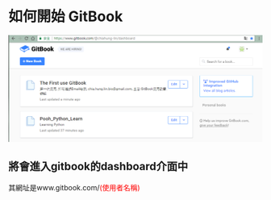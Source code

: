 # 如何開始 GitBook

![](/assets/2_0_dashboard.png)

## 將會進入gitbook的dashboard介面中

其網址是www.gitbook.com/<font color="red">(使用者名稱)</font>





